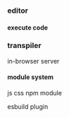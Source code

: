 ### editor
#### execute code

### transpiler 

in-browser server

#### module system 

js css 
npm module

esbuild plugin

